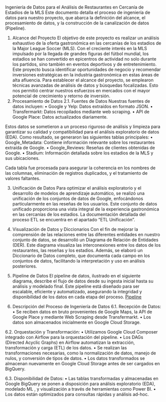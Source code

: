 Ingeniería de Datos para el Análisis de Restaurantes en Cercanía de Estadios de la MLS
Este documento detalla el proceso de ingeniería de datos para nuestro proyecto, que abarca la definición del alcance, el procesamiento de datos, y la construcción de la canalización de datos (Pipeline).
1. Alcance del Proyecto
El objetivo de este proyecto es realizar un análisis exhaustivo de la oferta gastronómica en las cercanías de los estadios de la Major League Soccer (MLS). Con el creciente interés en la MLS impulsado por la llegada de grandes figuras del fútbol mundial, los estadios se han convertido en epicentros de actividad no solo durante los partidos, sino también en eventos deportivos y de entretenimiento. Este proyecto busca identificar oportunidades de negocio y recomendar inversiones estratégicas en la industria gastronómica en estas áreas de alta afluencia.
Para establecer el alcance del proyecto, se emplearon técnicas avanzadas de análisis de datos y búsquedas focalizadas. Esto nos permitió centrar nuestros esfuerzos en mercados con el mayor potencial de crecimiento y retorno de inversión.
2. Procesamiento de Datos
2.1. Fuentes de Datos
Nuestras fuentes de datos incluyen:
•	Google y Yelp: Datos extraídos en formato JSON.
•	Transfermarkt: Datos recopilados mediante web scraping.
•	API de Google Place: Datos actualizados diariamente.

Estos datos se sometieron a un proceso riguroso de análisis y limpieza para garantizar su calidad y compatibilidad para el análisis exploratorio de datos (EDA). Como resultado, se generaron las siguientes tablas principales:
•	Google_Metadata: Contiene información relevante sobre los restaurantes extraída de Google.
•	Google_Reviews: Reseñas de clientes obtenidas de Google.
•	Stadium: Información detallada sobre los estadios de la MLS y sus ubicaciones.

Cada tabla fue procesada para asegurar la coherencia en los nombres de las columnas, eliminación de registros duplicados, y el tratamiento de valores faltantes.

3. Unificación de Datos
Para optimizar el análisis exploratorio y el desarrollo de modelos de aprendizaje automático, se realizó una unificación de los conjuntos de datos de Google, enfocándonos particularmente en las reseñas de los usuarios. Este conjunto de datos unificado proporciona una vista integral de la experiencia gastronómica en las cercanías de los estadios. La documentación detallada del proceso ETL se encuentra en el apartado “ETL Unificación”.

4. Visualización de Datos y Diccionarios
Con el fin de mejorar la comprensión de las relaciones entre las diferentes entidades en nuestro conjunto de datos, se desarrolló un Diagrama de Relación de Entidades (DER). Este diagrama visualiza las interconexiones entre los datos de los restaurantes, las reseñas y los estadios.
Además, se elaboró un Diccionario de Datos completo, que documenta cada campo en los conjuntos de datos, facilitando la interpretación y uso en análisis posteriores.

5. Pipeline de Datos
El pipeline de datos, ilustrado en el siguiente diagrama, describe el flujo de datos desde su ingesta inicial hasta su análisis y modelado final. Este pipeline está diseñado para ser escalable, eficiente y automatizado, asegurando la integridad y disponibilidad de los datos en cada etapa del proceso.
[Pipeline](https://github.com/ggerbaldo/Horizon_Project/blob/main/src/Data_Pipeline.jpg?raw=true)

7. Descripción del Proceso de Ingeniería de Datos
6.1. Recepción de Datos:
•	Se reciben datos en bruto provenientes de Google Maps, la API de Google Place y mediante Web Scraping desde Transfermarkt.
•	Los datos son almacenados inicialmente en Google Cloud Storage.

6.2. Orquestación y Transformación:
•	Utilizamos Google Cloud Composer integrado con Airflow para la orquestación del pipeline.
•	Los DAGs (Directed Acyclic Graphs) en Airflow automatizan la extracción, transformación y carga (ETL) de los datos.
•	Se realizan las transformaciones necesarias, como la normalización de datos, manejo de nulos, y conversión de tipos de datos.
•	Los datos transformados se almacenan nuevamente en Google Cloud Storage antes de ser cargados en BigQuery.

6.3. Disponibilidad de Datos:
•	Las tablas transformadas y almacenadas en Google BigQuery se ponen a disposición para análisis exploratorio (EDA), modelado ML , y visualización a través de herramientas como Power BI.
•	Los datos están optimizados para consultas rápidas y análisis ad-hoc.
